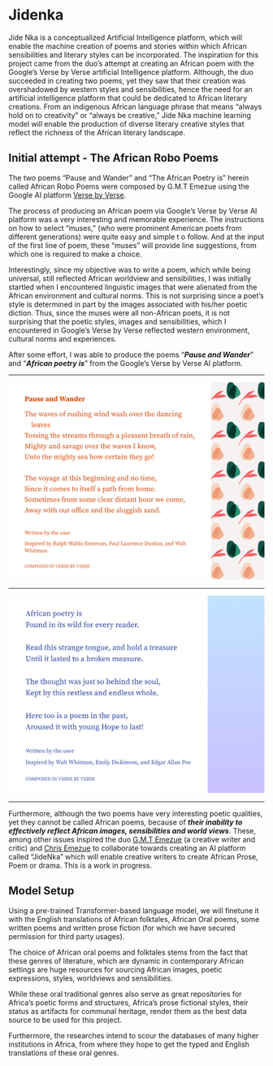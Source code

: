 # Jidenka
Jide Nka is a conceptualized Artificial Intelligence platform, which will enable the machine creation of poems and stories within which African sensibilities and literary styles can be incorporated. The inspiration for this project came from the duo’s attempt at creating an African poem with the Google’s Verse by Verse artificial Intelligence platform. Although, the duo succeeded in creating two poems, yet they saw that their creation was overshadowed by western styles and sensibilities, hence the need for an artificial intelligence platform that could be dedicated to African literary creations. From an indigenous African language phrase that means “always hold on to creativity” or “always be creative,” Jide Nka machine learning model will enable the production of diverse literary creative styles that reflect the richness of the African literary landscape.


## Initial attempt - The African Robo Poems 

The two poems “Pause and Wander” and “The African Poetry is” herein called African Robo Poems  were composed by G.M.T Emezue using the Google AI platform [Verse by Verse](https://sites.research.google/versebyverse/). 

The process of producing an African poem via Google’s Verse by Verse AI platform was a very interesting and memorable experience. The instructions on how to select “muses,” (who were prominent American poets from different generations) were quite easy and simple t o follow. And at the input of the first line of poem, these “muses” will provide line suggestions, from which one is required to make a choice. 

Interestingly, since my objective was to write a poem, which while being universal, still reflected African worldview and sensibilities, I was initially startled when I encountered linguistic images that were alienated from the African environment and cultural norms. This is not surprising since a poet’s style is determined in part by the images associated with his/her poetic diction. Thus, since the muses were all non-African poets, it is not surprising that the poetic styles, images and sensibilities, which I encountered in Google’s Verse by Verse reflected western environment, cultural norms and experiences.  

After some effort, I was able to produce the poems “***Pause and Wander***” and “***African poetry is***” from the Google’s Verse by Verse AI platform. 

- - - -
![Pause and Wander](./african-robo-poems/pause_and_wander.png "Pause and Wander")
- - - -
![African poettry is...](./african-robo-poems/african_poetry_is.png "African poetry is...")
- - - -

Furthermore, although the two poems have very interesting poetic qualities, yet they cannot be called African poems, because of ***their inability to effectively reflect African images, sensibilities and world views***. These, among other issues inspired the duo [G.M.T Emezue](https://www.gmtemezue.com/) (a creative writer and critic) and [Chris Emezue](https://mila.quebec/en/person/chris-emezue/) to collaborate towards creating an AI platform called “JideNka” which will enable creative writers to create African Prose, Poem or drama. This is a work in progress.


## Model Setup 
Using a pre-trained Transformer-based language model, we will finetune it with the English translations of African folktales, African Oral poems, some written poems and written prose fiction (for which we have secured permission for third party usages). 

The choice of African oral poems and folktales stems from the fact that these genres of literature, which are dynamic in contemporary African settings are huge resources for sourcing African images, poetic expressions, styles, worldviews and sensibilities.

While these oral traditional genres also serve as great repositories for Africa’s poetic forms and structures, Africa’s prose fictional styles, their status as artifacts for communal heritage, render them as the best data source to be used for this project. 

Furthermore, the researches intend to scour the databases of many higher institutions in Africa, from where they hope to get the typed and English translations of these oral genres.  

